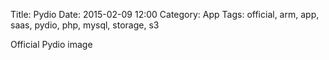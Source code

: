 Title: Pydio
Date: 2015-02-09 12:00
Category: App
Tags: official, arm, app, saas, pydio, php, mysql, storage, s3

Official Pydio image
